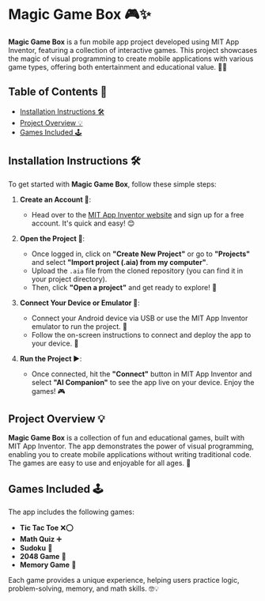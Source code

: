 # Magic Game Box 🎮✨

**Magic Game Box** is a fun mobile app project developed using MIT App Inventor, featuring a collection of interactive games. This project showcases the magic of visual programming to create mobile applications with various game types, offering both entertainment and educational value. 🎲📱

## Table of Contents 📑
- [Installation Instructions 🛠️](#installation-instructions)
- [Project Overview 💡](#project-overview)
- [Games Included 🕹️](#games-included)


 ## Installation Instructions 🛠️

To get started with **Magic Game Box**, follow these simple steps:
1. **Create an Account 📝**:
   - Head over to the [MIT App Inventor website](https://appinventor.mit.edu/) and sign up for a free account. It's quick and easy! 😊

2. **Open the Project 📂**:
   - Once logged in, click on **"Create New Project"** or go to **"Projects"** and select **"Import project (.aia) from my computer"**.
   - Upload the `.aia` file from the cloned repository (you can find it in your project directory). 
   - Then, click **"Open a project"** and get ready to explore! 🌟

3. **Connect Your Device or Emulator 📱**:
   - Connect your Android device via USB or use the MIT App Inventor emulator to run the project. 📲
   - Follow the on-screen instructions to connect and deploy the app to your device. 🚀

4. **Run the Project ▶️**:
   - Once connected, hit the **"Connect"** button in MIT App Inventor and select **"AI Companion"** to see the app live on your device. Enjoy the games! 🎮


## Project Overview 💡

**Magic Game Box** is a collection of fun and educational games, built with MIT App Inventor. The app demonstrates the power of visual programming, enabling you to create mobile applications without writing traditional code. The games are easy to use and enjoyable for all ages. 🎉


## Games Included 🕹️

The app includes the following games:
- **Tic Tac Toe** ❌⭕
- **Math Quiz** ➕
- **Sudoku** 🧩
- **2048 Game** 🔢
- **Memory Game** 🧠

Each game provides a unique experience, helping users practice logic, problem-solving, memory, and math skills. 🤓💡

